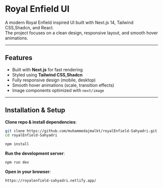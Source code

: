 # Royal Enfield UI

A modern Royal Enfield inspired UI built with Next.js 14, Tailwind CSS,Shadcn, and React.  
The project focuses on a clean design, responsive layout, and smooth hover animations.

---

## Features

- Built with **Next.js** for fast rendering
- Styled using **Tailwind CSS,Shadcn**
- Fully responsive design (mobile, desktop)
- Smooth hover animations (scale, transition effects)
- Image components optimized with `next/image`

---

## Installation & Setup

**Clone repo & install dependencies**:

```bash
git clone https://github.com/muhammedajmalkt/royalEnfield-Sahyadri.git
cd royalEnfield-Sahyadri

npm install

```

**Run the development server**:

```bash
npm run dev
```

**Open in your browser**:

```bash
https://royalenfield-sahyadri.netlify.app/
```
